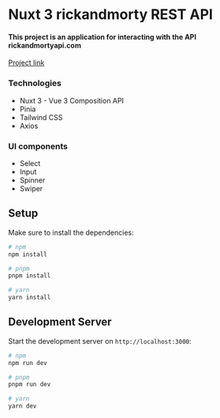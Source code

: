 # Nuxt 3 rickandmorty REST API

#### This project is an application for interacting with the API rickandmortyapi.com

[Project link](https://main--venerable-smakager-0cc3d5.netlify.app/)

### Technologies

- Nuxt 3 - Vue 3 Composition API
- Pinia
- Tailwind CSS
- Axios

### UI components

- Select
- Input
- Spinner
- Swiper

## Setup

Make sure to install the dependencies:

```bash
# npm
npm install

# pnpm
pnpm install

# yarn
yarn install
```

## Development Server

Start the development server on `http://localhost:3000`:

```bash
# npm
npm run dev

# pnpm
pnpm run dev

# yarn
yarn dev
```
